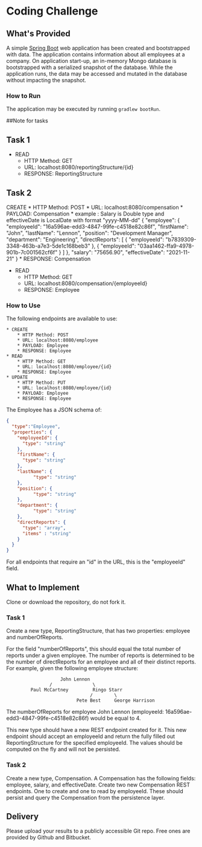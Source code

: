 # Coding Challenge
## What's Provided
A simple [Spring Boot](https://projects.spring.io/spring-boot/) web application has been created and bootstrapped 
with data. The application contains information about all employees at a company. On application start-up, an in-memory 
Mongo database is bootstrapped with a serialized snapshot of the database. While the application runs, the data may be
accessed and mutated in the database without impacting the snapshot.

### How to Run
The application may be executed by running `gradlew bootRun`.

##Note for tasks

## Task 1

* READ
    * HTTP Method: GET 
    * URL: localhost:8080/reportingStructure/{id}
    * RESPONSE: ReportingStructure

## Task 2

 CREATE
    * HTTP Method: POST 
    * URL: localhost:8080/compensation
    * PAYLOAD: Compensation
	* example : 
		Salary is Double type and effectiveDate is LocalDate with format "yyyy-MM-dd"
		{
		  "employee": {
			"employeeId": "16a596ae-edd3-4847-99fe-c4518e82c86f",
			  "firstName": "John",
				"lastName": "Lennon",
				  "position": "Development Manager",
					"department": "Engineering",
					  "directReports": [
						{
						  "employeeId": "b7839309-3348-463b-a7e3-5de1c168beb3"
						},
						{
						  "employeeId": "03aa1462-ffa9-4978-901b-7c001562cf6f"
						}
					  ]
		  },
		  "salary": "75656.90",
		  "effectiveDate": "2021-11-21"
		}
    * RESPONSE: Compensation
* READ
    * HTTP Method: GET 
    * URL: localhost:8080/compensation/{employeeId}
    * RESPONSE: Employee

### How to Use
The following endpoints are available to use:
```
* CREATE
    * HTTP Method: POST 
    * URL: localhost:8080/employee
    * PAYLOAD: Employee
    * RESPONSE: Employee
* READ
    * HTTP Method: GET 
    * URL: localhost:8080/employee/{id}
    * RESPONSE: Employee
* UPDATE
    * HTTP Method: PUT 
    * URL: localhost:8080/employee/{id}
    * PAYLOAD: Employee
    * RESPONSE: Employee
```
The Employee has a JSON schema of:
```json
{
  "type":"Employee",
  "properties": {
    "employeeId": {
      "type": "string"
    },
    "firstName": {
      "type": "string"
    },
    "lastName": {
          "type": "string"
    },
    "position": {
          "type": "string"
    },
    "department": {
          "type": "string"
    },
    "directReports": {
      "type": "array",
      "items" : "string"
    }
  }
}
```
For all endpoints that require an "id" in the URL, this is the "employeeId" field.

## What to Implement
Clone or download the repository, do not fork it.

### Task 1
Create a new type, ReportingStructure, that has two properties: employee and numberOfReports.

For the field "numberOfReports", this should equal the total number of reports under a given employee. The number of 
reports is determined to be the number of directReports for an employee and all of their distinct reports. For example, 
given the following employee structure:
```
                    John Lennon
                /               \
         Paul McCartney         Ringo Starr
                               /        \
                          Pete Best     George Harrison
```
The numberOfReports for employee John Lennon (employeeId: 16a596ae-edd3-4847-99fe-c4518e82c86f) would be equal to 4. 

This new type should have a new REST endpoint created for it. This new endpoint should accept an employeeId and return 
the fully filled out ReportingStructure for the specified employeeId. The values should be computed on the fly and will 
not be persisted.

### Task 2
Create a new type, Compensation. A Compensation has the following fields: employee, salary, and effectiveDate. Create 
two new Compensation REST endpoints. One to create and one to read by employeeId. These should persist and query the 
Compensation from the persistence layer.

## Delivery
Please upload your results to a publicly accessible Git repo. Free ones are provided by Github and Bitbucket.
